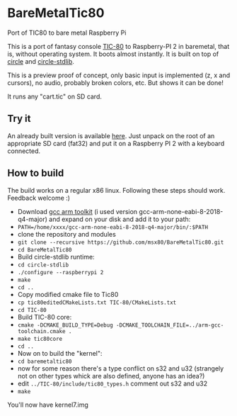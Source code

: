 # BareMetalTic80
Port of TIC80 to bare metal Raspberry Pi

This is a port of fantasy console [TIC-80](https://github.com/nesbox/TIC-80) to Raspberry-PI 2 in baremetal, that is, without operating system. It boots almost instantly. It is built on top of [circle](https://github.com/rsta2/circle) and [circle-stdlib](https://github.com/smuehlst/circle-stdlib).

This is a preview proof of concept, only basic input is implemented (z, x and cursors), no audio, probably broken colors, etc. But shows it can be done!

It runs any "cart.tic" on SD card.

## Try it

An already built version is available [here](https://drive.google.com/file/d/1kck1odAhhJPL2Zs7zP8cYOfv2Ap05nV4/view?usp=sharing). Just unpack on the root of an appropriate SD card (fat32) and put it on a Raspberry PI 2 with a keyboard connected.

## How to build

The build works on a regular x86 linux. Following these steps should work. Feedback welcome :)

* Download [gcc arm toolkit](https://developer.arm.com/open-source/gnu-toolchain/gnu-rm/downloads) (i used version gcc-arm-none-eabi-8-2018-q4-major) and expand on your disk and add it to your path:
* `PATH=/home/xxxx/gcc-arm-none-eabi-8-2018-q4-major/bin/:$PATH`
* clone the repository and modules
* `git clone --recursive https://github.com/msx80/BareMetalTic80.git`
* `cd BareMetalTic80`
* Build circle-stdlib runtime:
* `cd circle-stdlib`
* `./configure --raspberrypi 2`
* `make`
* `cd ..`
* Copy modified cmake file to Tic80
* `cp tic80editedCMakeLists.txt TIC-80/CMakeLists.txt`
* `cd TIC-80`
* Build TIC-80 core:
* `cmake -DCMAKE_BUILD_TYPE=Debug -DCMAKE_TOOLCHAIN_FILE=../arm-gcc-toolchain.cmake .`
* `make tic80core`
* `cd ..`
* Now on to build the "kernel":
* `cd baremetaltic80`
* now for some reason there's a type conflict on s32 and u32 (strangely not on other types whick are also defined, anyone has an idea?)
* edit `../TIC-80/include/tic80_types.h` comment out s32 and u32
* `make`

You'll now have kernel7.img
